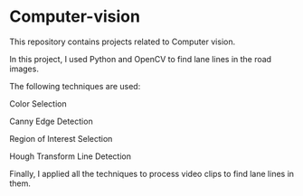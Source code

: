 # Computer-vision
This repository contains projects related to Computer vision.

In this project, I used Python and OpenCV to find lane lines in the road images.

The following techniques are used:

Color Selection

Canny Edge Detection

Region of Interest Selection

Hough Transform Line Detection

Finally, I applied all the techniques to process video clips to find lane lines in them.
